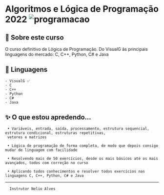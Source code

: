 # Algoritmos e Lógica de Programação 2022 ![programacao](https://user-images.githubusercontent.com/76541047/177061162-77d7b536-2935-48d2-a800-f1d7dc555991.png)

## 🔖 Sobre este curso

O curso definitivo de Lógica de Programação. Do VisualG às principais linguagens do mercado: C, C++, Python, C# e Java

 ## 🚀 Linguagens 

    - VisualG ✅
    - C
    - C++
    - Python
    - C#
    - Java
    
 ## ✨ O que estou apredendo...
    
     • Variáveis, entrada, saída, processamento, estrutura sequencial, estrutura condicional, estruturas repetitivas, 
     vetores e matrizes
    
     • Lógica de programação de forma completa, de modo que depois consigo mudar de linguagem com facilidade
    
     • Resolvendo mais de 50 exercícios, desde os mais básicos até os mais avançados, todos com correção no curso
    
     • Aplicando todos conhecimentos e resolver todos exercícios nas linguagens C, C++, Python, C# e Java
--- 
      Instrutor Nelio Alves

    

